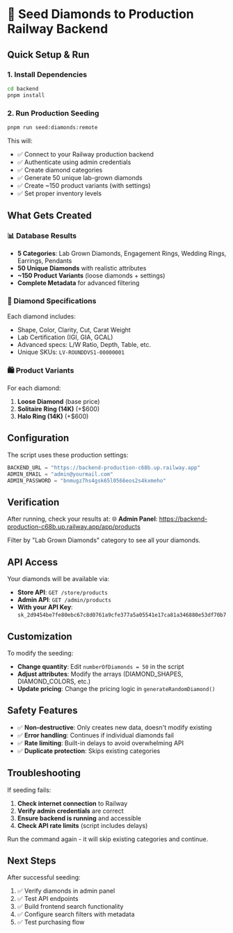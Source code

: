 # 🚀 Seed Diamonds to Production Railway Backend

## Quick Setup & Run

### 1. Install Dependencies
```bash
cd backend
pnpm install
```

### 2. Run Production Seeding
```bash
pnpm run seed:diamonds:remote
```

This will:
- ✅ Connect to your Railway production backend
- ✅ Authenticate using admin credentials  
- ✅ Create diamond categories
- ✅ Generate 50 unique lab-grown diamonds
- ✅ Create ~150 product variants (with settings)
- ✅ Set proper inventory levels

## What Gets Created

### 📊 Database Results
- **5 Categories**: Lab Grown Diamonds, Engagement Rings, Wedding Rings, Earrings, Pendants
- **50 Unique Diamonds** with realistic attributes
- **~150 Product Variants** (loose diamonds + settings)
- **Complete Metadata** for advanced filtering

### 💎 Diamond Specifications
Each diamond includes:
- Shape, Color, Clarity, Cut, Carat Weight
- Lab Certification (IGI, GIA, GCAL)
- Advanced specs: L/W Ratio, Depth, Table, etc.
- Unique SKUs: `LV-ROUNDDVS1-00000001`

### 🛍️ Product Variants
For each diamond:
1. **Loose Diamond** (base price)
2. **Solitaire Ring (14K)** (+$600)
3. **Halo Ring (14K)** (+$600)

## Configuration

The script uses these production settings:
```typescript
BACKEND_URL = "https://backend-production-c68b.up.railway.app"
ADMIN_EMAIL = "admin@yourmail.com"
ADMIN_PASSWORD = "bnmugz7hs4gsk65l0566eos2s4kxmeho"
```

## Verification

After running, check your results at:
🌐 **Admin Panel**: https://backend-production-c68b.up.railway.app/app/products

Filter by "Lab Grown Diamonds" category to see all your diamonds.

## API Access

Your diamonds will be available via:
- **Store API**: `GET /store/products`
- **Admin API**: `GET /admin/products`
- **With your API Key**: `sk_2d9454be7fe80ebc67c8d0761a9cfe377a5a05541e17ca81a346880e53df70b7`

## Customization

To modify the seeding:
- **Change quantity**: Edit `numberOfDiamonds = 50` in the script
- **Adjust attributes**: Modify the arrays (DIAMOND_SHAPES, DIAMOND_COLORS, etc.)
- **Update pricing**: Change the pricing logic in `generateRandomDiamond()`

## Safety Features

- ✅ **Non-destructive**: Only creates new data, doesn't modify existing
- ✅ **Error handling**: Continues if individual diamonds fail
- ✅ **Rate limiting**: Built-in delays to avoid overwhelming API
- ✅ **Duplicate protection**: Skips existing categories

## Troubleshooting

If seeding fails:
1. **Check internet connection** to Railway
2. **Verify admin credentials** are correct
3. **Ensure backend is running** and accessible
4. **Check API rate limits** (script includes delays)

Run the command again - it will skip existing categories and continue.

## Next Steps

After successful seeding:
1. ✅ Verify diamonds in admin panel
2. ✅ Test API endpoints
3. ✅ Build frontend search functionality
4. ✅ Configure search filters with metadata
5. ✅ Test purchasing flow
